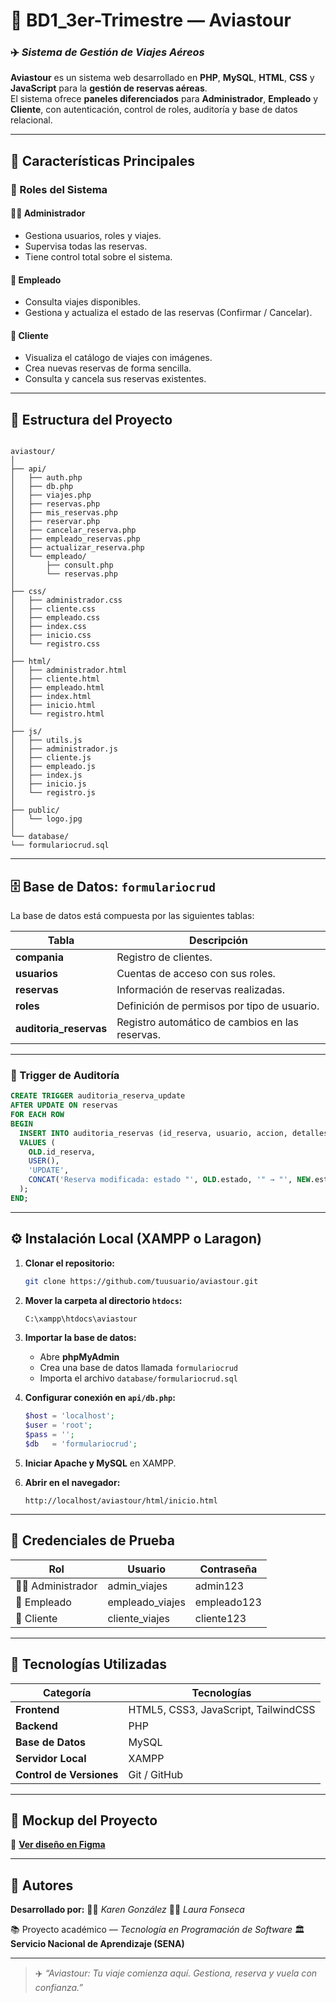 # 🛫 BD1_3er-Trimestre — Aviastour  
### ✈️ *Sistema de Gestión de Viajes Aéreos*

**Aviastour** es un sistema web desarrollado en **PHP**, **MySQL**, **HTML**, **CSS** y **JavaScript** para la **gestión de reservas aéreas**.  
El sistema ofrece **paneles diferenciados** para **Administrador**, **Empleado** y **Cliente**, con autenticación, control de roles, auditoría y base de datos relacional.

---

## 🚀 Características Principales

### 👤 Roles del Sistema

#### 🧑‍💼 Administrador
- Gestiona usuarios, roles y viajes.  
- Supervisa todas las reservas.  
- Tiene control total sobre el sistema.

#### 👷 Empleado
- Consulta viajes disponibles.  
- Gestiona y actualiza el estado de las reservas (Confirmar / Cancelar).

#### 🧍 Cliente
- Visualiza el catálogo de viajes con imágenes.  
- Crea nuevas reservas de forma sencilla.  
- Consulta y cancela sus reservas existentes.

---

## 🧩 Estructura del Proyecto

```

aviastour/
│
├── api/
│   ├── auth.php
│   ├── db.php
│   ├── viajes.php
│   ├── reservas.php
│   ├── mis_reservas.php
│   ├── reservar.php
│   ├── cancelar_reserva.php
│   ├── empleado_reservas.php
│   ├── actualizar_reserva.php
│   └── empleado/
│       ├── consult.php
│       └── reservas.php
│
├── css/
│   ├── administrador.css
│   ├── cliente.css
│   ├── empleado.css
│   ├── index.css
│   ├── inicio.css
│   └── registro.css
│
├── html/
│   ├── administrador.html
│   ├── cliente.html
│   ├── empleado.html
│   ├── index.html
│   ├── inicio.html
│   └── registro.html
│
├── js/
│   ├── utils.js
│   ├── administrador.js
│   ├── cliente.js
│   ├── empleado.js
│   ├── index.js
│   ├── inicio.js
│   └── registro.js
│
├── public/
│   └── logo.jpg
│
└── database/
└── formulariocrud.sql

````

---

## 🗄️ Base de Datos: `formulariocrud`

La base de datos está compuesta por las siguientes tablas:

| Tabla | Descripción |
|--------|--------------|
| **compania** | Registro de clientes. |
| **usuarios** | Cuentas de acceso con sus roles. |
| **reservas** | Información de reservas realizadas. |
| **roles** | Definición de permisos por tipo de usuario. |
| **auditoria_reservas** | Registro automático de cambios en las reservas. |

---

### 🎯 Trigger de Auditoría

```sql
CREATE TRIGGER auditoria_reserva_update
AFTER UPDATE ON reservas
FOR EACH ROW
BEGIN
  INSERT INTO auditoria_reservas (id_reserva, usuario, accion, detalles)
  VALUES (
    OLD.id_reserva,
    USER(),
    'UPDATE',
    CONCAT('Reserva modificada: estado "', OLD.estado, '" → "', NEW.estado, '"')
  );
END;
````

---

## ⚙️ Instalación Local (XAMPP o Laragon)

1. **Clonar el repositorio:**

   ```bash
   git clone https://github.com/tuusuario/aviastour.git
   ```

2. **Mover la carpeta al directorio `htdocs`:**

   ```bash
   C:\xampp\htdocs\aviastour
   ```

3. **Importar la base de datos:**

   * Abre **phpMyAdmin**
   * Crea una base de datos llamada `formulariocrud`
   * Importa el archivo `database/formulariocrud.sql`

4. **Configurar conexión en `api/db.php`:**

   ```php
   $host = 'localhost';
   $user = 'root';
   $pass = '';
   $db   = 'formulariocrud';
   ```

5. **Iniciar Apache y MySQL** en XAMPP.

6. **Abrir en el navegador:**

   ```
   http://localhost/aviastour/html/inicio.html
   ```

---

## 🔐 Credenciales de Prueba

| Rol                 | Usuario         | Contraseña  |
| ------------------- | --------------- | ----------- |
| 🧑‍💼 Administrador | admin_viajes    | admin123    |
| 👷 Empleado         | empleado_viajes | empleado123 |
| 🧍 Cliente          | cliente_viajes  | cliente123  |

---

## 🧠 Tecnologías Utilizadas

| Categoría                | Tecnologías                          |
| ------------------------ | ------------------------------------ |
| **Frontend**             | HTML5, CSS3, JavaScript, TailwindCSS |
| **Backend**              | PHP                                  |
| **Base de Datos**        | MySQL                                |
| **Servidor Local**       | XAMPP                                |
| **Control de Versiones** | Git / GitHub                         |

---

## 🎨 Mockup del Proyecto

🔗 **[Ver diseño en Figma](https://www.figma.com/proto/nlPMHXNGcbGAUnCuHI4uUg/Sin-t%C3%ADtulo?node-id=0-1&t=T59f5kfRhGGfvhRl-1)**

---

## 🧾 Autores

**Desarrollado por:**
👩‍💻 *Karen González*
👩‍💻 *Laura Fonseca*

📚 Proyecto académico — *Tecnología en Programación de Software*
🏛️ **Servicio Nacional de Aprendizaje (SENA)**

---

> ✈️ *“Aviastour: Tu viaje comienza aquí. Gestiona, reserva y vuela con confianza.”*


